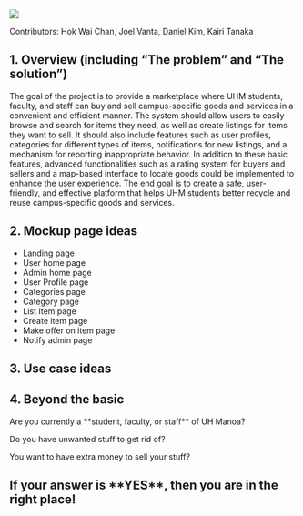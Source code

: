 
<Image src="https://manoa.hawaii.edu/wp/wp-content/uploads/2020/08/visitors-faqs-hero-1024x585.jpg">
  
Contributors: Hok Wai Chan, Joel Vanta, Daniel Kim, Kairi Tanaka
  

## 1. Overview (including “The problem” and “The solution”) 
The goal of the project is to provide a marketplace where UHM students, faculty, and staff can buy and sell campus-specific goods and services in a convenient and efficient manner. The system should allow users to easily browse and search for items they need, as well as create listings for items they want to sell. It should also include features such as user profiles, categories for different types of items, notifications for new listings, and a mechanism for reporting inappropriate behavior. In addition to these basic features, advanced functionalities such as a rating system for buyers and sellers and a map-based interface to locate goods could be implemented to enhance the user experience. The end goal is to create a safe, user-friendly, and effective platform that helps UHM students better recycle and reuse campus-specific goods and services.

## 2. Mockup page ideas 
* Landing page
* User home page
* Admin home page
* User Profile page
* Categories page
* Category page
* List Item page
* Create item page
* Make offer on item page
* Notify admin page

## 3. Use case ideas 


## 4. Beyond the basic 
 
<p>Are you currently a **student, faculty, or staff** of UH Manoa?<p>
<p>Do you have unwanted stuff to get rid of?<p>
<p>You want to have extra money to sell your stuff?<p>
<h2>If your answer is **YES**, then you are in the right place!<h2>
